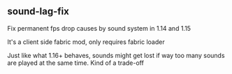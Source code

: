 ## sound-lag-fix

Fix permanent fps drop causes by sound system in 1.14 and 1.15

It's a client side fabric mod, only requires fabric loader

Just like what 1.16+ behaves, sounds might get lost if way too many sounds are played at the same time. Kind of a trade-off
